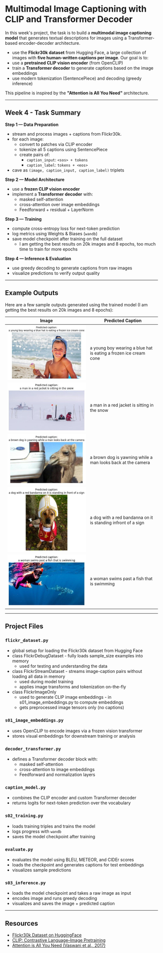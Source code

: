 # Multimodal Image Captioning with CLIP and Transformer Decoder

In this week's project, the task is to build a **multimodal image captioning model** that generates textual descriptions for images using a Transformer-based encoder-decoder architecture.

- use the **Flickr30k dataset** from Hugging Face, a large collection of images with **five human-written captions per image**. Our goal is to:
- use a **pretrained CLIP vision encoder** (from OpenCLIP)
- train a **Transformer decoder** to generate captions based on the image embeddings
- use modern tokenization (SentencePiece) and decoding (greedy inference)

This pipeline is inspired by the **"Attention is All You Need"** architecture.

---

## Week 4 - Task Summary

**Step 1 — Data Preparation**

- stream and process images + captions from Flickr30k.
- for each image:
  - convert to patches via CLIP encoder
  - tokenize all 5 captions using SentencePiece
  - create pairs of:
    - `caption_input`: `<sos> + tokens`
    - `caption_label`: `tokens + <eos>`
- cave as `(image, caption_input, caption_label)` triplets

**Step 2 — Model Architecture**

- use a **frozen CLIP vision encoder**
- implement a **Transformer decoder** with:
  - masked self-attention
  - cross-attention over image embeddings
  - Feedforward + residual + LayerNorm

**Step 3 — Training**

- compute cross-entropy loss for next-token prediction
- log metrics using Weights & Biases (`wandb`)
- save model checkpoint after training on the full dataset
  - I am getting the best results on 20k images and 8 epochs, too much time to train for more epochs

**Step 4 — Inference & Evaluation**

- use greedy decoding to generate captions from raw images
- visualize predictions to verify output quality

---

## Example Outputs

Here are a few sample outputs generated using the trained model (I am getting the best results on 20k images and 8 epochs):

| Image                                                       | Predicted Caption                                                |
| ----------------------------------------------------------- | ---------------------------------------------------------------- |
| ![](./predict_image_caption/predictions/final_output_1.jpg) | a young boy wearing a blue hat is eating a frozen ice cream cone |
| ![](./predict_image_caption/predictions/final_output_2.jpg) | a man in a red jacket is sitting in the snow                     |
| ![](./predict_image_caption/predictions/final_output_3.jpg) | a brown dog is yawning while a man looks back at the camera      |
| ![](./predict_image_caption/predictions/final_output_4.jpg) | a dog with a red bandanna on it is standing infront of a sign    |
| ![](./predict_image_caption/predictions/final_output_5.jpg) | a woman swims past a fish that is swimming                       |

---

## Project Files

### `flickr_dataset.py`

- global setup for loading the Flickr30k dataset from Hugging Face
- class FlickrDebugDataset - fully loads sample_size examples into memory
  - used for testing and understanding the data
- class FlickrStreamDataset - streams image-caption pairs without loading all data in memory
  - used during model training
  - applies image transforms and tokenization on-the-fly
- class FlickrImageOnly
  - used to generate CLIP image embeddings - in s01_image_embeddings.py to compute embeddings
  - gets preprocessed image tensors only (no captions)

### `s01_image_embeddings.py`

- uses OpenCLIP to encode images via a frozen vision transformer
- stores visual embeddings for downstream training or analysis

### `decoder_transformer.py`

- defines a Transformer decoder block with:
  - masked self-attention
  - cross-attention to image embeddings
  - Feedforward and normalization layers

### `caption_model.py`

- combines the CLIP encoder and custom Transformer decoder
- returns logits for next-token prediction over the vocabulary

### `s02_training.py`

- loads training triples and trains the model
- logs progress with `wandb`
- saves the model checkpoint after training

### `evaluate.py`

- evaluates the model using BLEU, METEOR, and CIDEr scores
- loads the checkpoint and generates captions for test embeddings
- visualizes sample predictions

### `s03_inference.py`

- loads the model checkpoint and takes a raw image as input
- encodes image and runs greedy decoding
- visualizes and saves the image + predicted caption

---

## Resources

- [Flickr30k Dataset on HuggingFace](https://huggingface.co/datasets/nlphuji/flickr30k)
- [CLIP: Contrastive Language–Image Pretraining](https://openai.com/research/clip)
- [Attention is All You Need (Vaswani et al., 2017)](https://arxiv.org/abs/1706.03762)
